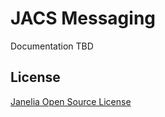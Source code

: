 # JACS Messaging

Documentation TBD

## License 

[Janelia Open Source License](https://www.janelia.org/open-science/software-licensing)

